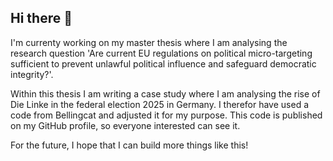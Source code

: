 ## Hi there 👋

I'm currenty working on my master thesis where I am analysing the research question 'Are current EU regulations on political micro-targeting sufficient to prevent unlawful political influence and safeguard democratic integrity?'. 

Within this thesis I am writing a case study where I am analysing the rise of Die Linke in the federal election 2025 in Germany. I therefor have used a code from Bellingcat and adjusted it for my purpose. This code is published on my GitHub profile, so everyone interested can see it.

For the future, I hope that I can build more things like this! 

